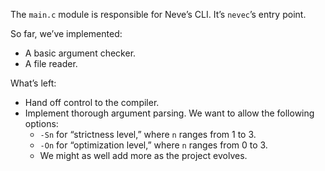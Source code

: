 The `main.c` module is responsible for Neve’s CLI.  It’s `nevec`’s entry 
point.

So far, we’ve implemented:

* A basic argument checker.
* A file reader.

What’s left:

* Hand off control to the compiler.
* Implement thorough argument parsing.  We want to allow the following options:
    * `-Sn` for “strictness level,” where `n` ranges from 1 to 3.
    * `-On` for “optimization level,” where `n` ranges from 0 to 3.
    * We might as well add more as the project evolves.

